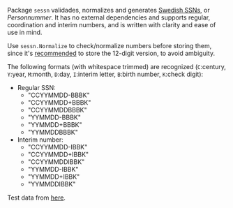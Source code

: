 Package `sessn` validades, normalizes and generates [Swedish SSNs](https://en.wikipedia.org/wiki/Personal_identity_number_(Sweden)),
or _Personnummer_. It has no external dependencies and supports regular,
coordination and interim numbers, and is written with clarity
and ease of use in mind.

Use `sessn.Normalize` to check/normalize numbers before storing them, since it's
[recommended](https://www.riksdagen.se/sv/dokument-och-lagar/dokument/svensk-forfattningssamling/folkbokforingslag-1991481_sfs-1991-481/#P18)
to store the 12-digit version, to avoid ambiguity.

The following formats (with whitespace trimmed) are recognized
(`C`:century, `Y`:year, `M`:month, `D`:day, `I`:interim letter, `B`:birth number, `K`:check digit):

- Regular SSN:
  - "CCYYMMDD-BBBK"
  - "CCYYMMDD+BBBK"
  - "CCYYMMDDBBBK"
  - "YYMMDD-BBBK"
  - "YYMMDD+BBBK"
  - "YYMMDDBBBK"
- Interim number:
  - "CCYYMMDD-IBBK"
  - "CCYYMMDD+IBBK"
  - "CCYYMMDDIBBK"
  - "YYMMDD-IBBK"
  - "YYMMDD+IBBK"
  - "YYMMDDIBBK"

Test data from [here](https://www7.skatteverket.se/portal/apier-och-oppna-data/utvecklarportalen/oppetdata/Test%C2%AD%C2%ADpersonnummer).
